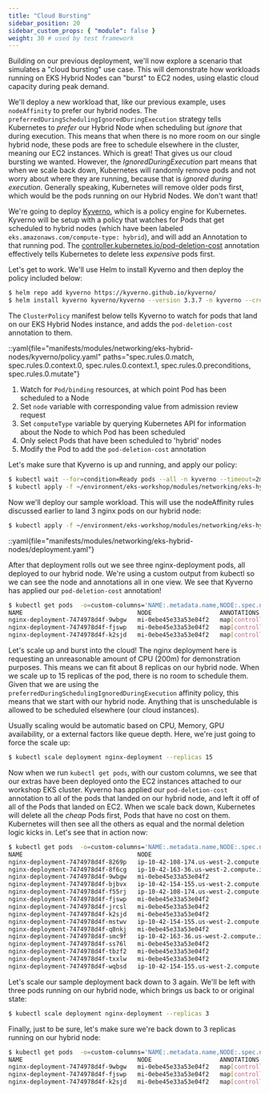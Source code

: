 ```yaml
---
title: "Cloud Bursting"
sidebar_position: 20
sidebar_custom_props: { "module": false }
weight: 30 # used by test framework
---
```


Building on our previous deployment, we'll now explore a scenario that simulates a "cloud bursting" use case. This will demonstrate how workloads running on EKS Hybrid Nodes can "burst" to EC2 nodes, using elastic cloud capacity during peak demand.

We'll deploy a new workload that, like our previous example, uses `nodeAffinity` to prefer our hybrid nodes. The `preferredDuringSchedulingIgnoredDuringExecution` strategy tells Kubernetes
to _prefer_ our Hybrid Node when scheduling but _ignore_ that during execution.
This means that when there is no more room on our single hybrid node, these pods
are free to schedule elsewhere in the cluster, meaning our EC2 instances. Which
is great! That gives us our cloud bursting we wanted. However, the
_IgnoredDuringExecution_ part means that when we scale back down, Kubernetes
will randomly remove pods and not worry about where they are running, because
that is _ignored during execution_. Generally speaking, Kubernetes will remove
older pods first, which would be the pods running on our Hybrid Nodes. We don't
want that!

We're going to deploy [Kyverno](https://kyverno.io/), which is a policy engine
for Kubernetes. Kyverno will be setup with a policy that watches for Pods that
get scheduled to hybrid nodes (which have been labeled `eks.amazonaws.com/compute-type: hybrid`), and will add an Annotation to that running
pod. The
[controller.kubernetes.io/pod-deletion-cost](https://kubernetes.io/docs/concepts/workloads/controllers/replicaset/#pod-deletion-cost)
annotation effectively tells Kubernetes to delete less _expensive_ pods first.

Let's get to work. We'll use Helm to install Kyverno and then deploy the policy included below:

```bash timeout=300 wait=30
$ helm repo add kyverno https://kyverno.github.io/kyverno/
$ helm install kyverno kyverno/kyverno --version 3.3.7 -n kyverno --create-namespace -f ~/environment/eks-workshop/modules/networking/eks-hybrid-nodes/kyverno/values.yaml

```

The `ClusterPolicy` manifest below tells Kyverno to watch for pods that
land on our EKS Hybrid Nodes instance, and adds the `pod-deletion-cost`
annotation to them.

::yaml{file="manifests/modules/networking/eks-hybrid-nodes/kyverno/policy.yaml" paths="spec.rules.0.match, spec.rules.0.context.0, spec.rules.0.context.1, spec.rules.0.preconditions, spec.rules.0.mutate"}

1. Watch for `Pod/binding` resources, at which point Pod has been scheduled to a Node
2. Set `node` variable with corresponding value from admission review request
3. Set `computeType` variable by querying Kubernetes API for information about the Node to which Pod has been scheduled
4. Only select Pods that have been scheduled to 'hybrid' nodes
5. Modify the Pod to add the `pod-deletion-cost` annotation

Let's make sure that Kyverno is up and running, and apply our policy:

```bash timeout=300 wait=30
$ kubectl wait --for=condition=Ready pods --all -n kyverno --timeout=2m
$ kubectl apply -f ~/environment/eks-workshop/modules/networking/eks-hybrid-nodes/kyverno/policy.yaml
```

Now we'll deploy our sample workload. This will use the nodeAffinity rules discussed earlier to land 3 nginx pods on our hybrid node:

```bash timeout=300 wait=30
$ kubectl apply -f ~/environment/eks-workshop/modules/networking/eks-hybrid-nodes/deployment.yaml
```

::yaml{file="manifests/modules/networking/eks-hybrid-nodes/deployment.yaml"}

After that deployment rolls out we see three nginx-deployment pods, all deployed
to our hybrid node. We're using a custom output from kubectl so we can see the
node and annotations all in one view. We see that Kyverno has applied our
`pod-deletion-cost` annotation!

```bash timeout=300 wait=30
$ kubectl get pods  -o=custom-columns='NAME:.metadata.name,NODE:.spec.nodeName,ANNOTATIONS:.metadata.annotations'
NAME                                NODE                   ANNOTATIONS
nginx-deployment-7474978d4f-9wbgw   mi-0ebe45e33a53e04f2   map[controller.kubernetes.io/pod-deletion-cost:1]
nginx-deployment-7474978d4f-fjswp   mi-0ebe45e33a53e04f2   map[controller.kubernetes.io/pod-deletion-cost:1]
nginx-deployment-7474978d4f-k2sjd   mi-0ebe45e33a53e04f2   map[controller.kubernetes.io/pod-deletion-cost:1]
```

Let's scale up and burst into the cloud! The nginx deployment here is requesting
an unreasonable amount of CPU (200m) for demonstration purposes. This means we
can fit about 8 replicas on our hybrid node. When we scale up to 15 replicas of
the pod, there is no room to schedule them. Given that we are using the
`preferredDuringSchedulingIgnoredDuringExecution` affinity policy, this means
that we start with our hybrid node. Anything that is unschedulable is allowed to
be scheduled elsewhere (our cloud instances).

Usually scaling would be automatic based on CPU, Memory, GPU availability, or a
external factors like queue depth. Here, we're just going to force the scale
up:

```bash timeout=300 wait=30
$ kubectl scale deployment nginx-deployment --replicas 15
```

Now when we run `kubectl get pods`, with our custom columns, we see that our
extras have been deployed onto the EC2 instances attached to our workshop EKS
cluster. Kyverno has applied our `pod-deletion-cost` annotation to all of the
pods that landed on our hybrid node, and left it off of all of the Pods that
landed on EC2. When we scale back down, Kubernetes will delete all the _cheap_
Pods first, Pods that have no cost on them. Kubernetes will then see all the
others as equal and the normal deletion logic kicks in. Let's see that in action
now:

```bash timeout=300 wait=30
$ kubectl get pods  -o=custom-columns='NAME:.metadata.name,NODE:.spec.nodeName,ANNOTATIONS:.metadata.annotations'
NAME                                NODE                                          ANNOTATIONS
nginx-deployment-7474978d4f-8269p   ip-10-42-108-174.us-west-2.compute.internal   <none>
nginx-deployment-7474978d4f-8f6cg   ip-10-42-163-36.us-west-2.compute.internal    <none>
nginx-deployment-7474978d4f-9wbgw   mi-0ebe45e33a53e04f2                          map[controller.kubernetes.io/pod-deletion-cost:1]
nginx-deployment-7474978d4f-bjbvx   ip-10-42-154-155.us-west-2.compute.internal   <none>
nginx-deployment-7474978d4f-f55rj   ip-10-42-108-174.us-west-2.compute.internal   <none>
nginx-deployment-7474978d4f-fjswp   mi-0ebe45e33a53e04f2                          map[controller.kubernetes.io/pod-deletion-cost:1]
nginx-deployment-7474978d4f-jrcsl   mi-0ebe45e33a53e04f2                          map[controller.kubernetes.io/pod-deletion-cost:1]
nginx-deployment-7474978d4f-k2sjd   mi-0ebe45e33a53e04f2                          map[controller.kubernetes.io/pod-deletion-cost:1]
nginx-deployment-7474978d4f-mstwv   ip-10-42-154-155.us-west-2.compute.internal   <none>
nginx-deployment-7474978d4f-q8nkj   mi-0ebe45e33a53e04f2                          map[controller.kubernetes.io/pod-deletion-cost:1]
nginx-deployment-7474978d4f-smc9f   ip-10-42-163-36.us-west-2.compute.internal    <none>
nginx-deployment-7474978d4f-ss76l   mi-0ebe45e33a53e04f2                          map[controller.kubernetes.io/pod-deletion-cost:1]
nginx-deployment-7474978d4f-tbzf2   mi-0ebe45e33a53e04f2                          map[controller.kubernetes.io/pod-deletion-cost:1]
nginx-deployment-7474978d4f-txxlw   mi-0ebe45e33a53e04f2                          map[controller.kubernetes.io/pod-deletion-cost:1]
nginx-deployment-7474978d4f-wqbsd   ip-10-42-154-155.us-west-2.compute.internal   <none>
```

Let's scale our sample deployment back down to 3 again. We'll be left with three pods running on our hybrid node, which brings us back to or original state:

```bash timeout=300 wait=30
$ kubectl scale deployment nginx-deployment --replicas 3
```

Finally, just to be sure, let's make sure we're back down to 3 replicas running on our hybrid node:

```bash timeout=300 wait=30
$ kubectl get pods  -o=custom-columns='NAME:.metadata.name,NODE:.spec.nodeName,ANNOTATIONS:.metadata.annotations'
NAME                                NODE                   ANNOTATIONS
nginx-deployment-7474978d4f-9wbgw   mi-0ebe45e33a53e04f2   map[controller.kubernetes.io/pod-deletion-cost:1]
nginx-deployment-7474978d4f-fjswp   mi-0ebe45e33a53e04f2   map[controller.kubernetes.io/pod-deletion-cost:1]
nginx-deployment-7474978d4f-k2sjd   mi-0ebe45e33a53e04f2   map[controller.kubernetes.io/pod-deletion-cost:1]
```
